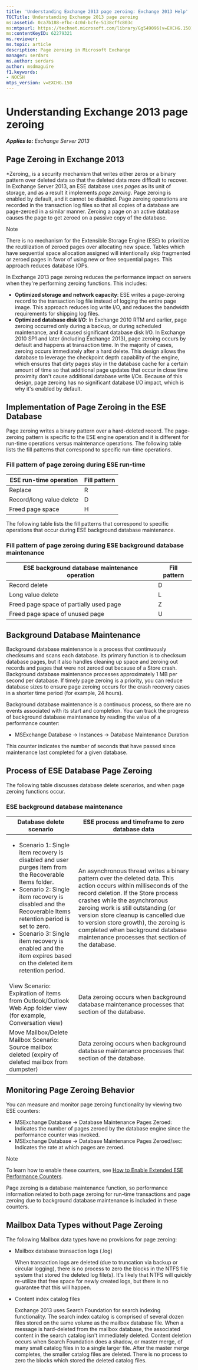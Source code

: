 ```yaml
---
title: 'Understanding Exchange 2013 page zeroing: Exchange 2013 Help'
TOCTitle: Understanding Exchange 2013 page zeroing
ms:assetid: 0ca7b188-efbc-4c0d-bcfe-5138cffc803c
ms:mtpsurl: https://technet.microsoft.com/library/Gg549096(v=EXCHG.150)
ms:contentKeyID: 62279321
ms.reviewer: 
ms.topic: article
description: Page zeroing in Microsoft Exchange
manager: serdars
ms.author: serdars
author: msdmaguire
f1.keywords:
- NOCSH
mtps_version: v=EXCHG.150
---
```


# Understanding Exchange 2013 page zeroing

_**Applies to:** Exchange Server 2013_

## Page Zeroing in Exchange 2013

*Zeroing_ is a security mechanism that writes either zeros or a binary pattern over deleted data so that the deleted data more difficult to recover. In Exchange Server 2013, an ESE database uses _pages_ as its unit of storage, and as a result it implements _page zeroing_. Page zeroing is enabled by default, and it cannot be disabled. Page zeroing operations are recorded in the transaction log files so that all copies of a database are page-zeroed in a similar manner. Zeroing a page on an active database causes the page to get zeroed on a passive copy of the database.

> [!NOTE]
> There is no mechanism for the Extensible Storage Engine (ESE) to prioritize the reutilization of zeroed pages over allocating new space. Tables which have sequential space allocation assigned will intentionally skip fragmented or zeroed pages in favor of using new or free sequential pages. This approach reduces database IOPs.

In Exchange 2013 page zeroing reduces the performance impact on servers when they're performing zeroing functions. This includes:

- **Optimized storage and network capacity**: ESE writes a page-zeroing record to the transaction log file instead of logging the entire page image. This approach reduces log write I/O, and reduces the bandwidth requirements for shipping log files.
- **Optimized database disk I/O**: In Exchange 2010 RTM and earlier, page zeroing occurred only during a backup, or during scheduled maintenance, and it caused significant database disk I/O. In Exchange 2010 SP1 and later (including Exchange 2013), page zeroing occurs by default and happens at transaction time. In the majority of cases, zeroing occurs immediately after a hard delete. This design allows the database to leverage the checkpoint depth capability of the engine, which ensures that dirty pages stay in the database cache for a certain amount of time so that additional page updates that occur in close time proximity don't cause additional database write I/Os. Because of this design, page zeroing has no significant database I/O impact, which is why it's enabled by default.

## Implementation of Page Zeroing in the ESE Database

Page zeroing writes a binary pattern over a hard-deleted record. The page-zeroing pattern is specific to the ESE engine operation and it is different for run-time operations versus maintenance operations. The following table lists the fill patterns that correspond to specific run-time operations.

### Fill pattern of page zeroing during ESE run-time

|ESE run-time operation|Fill pattern|
|---|---|
|Replace|R|
|Record/long value delete|D|
|Freed page space|H|

The following table lists the fill patterns that correspond to specific operations that occur during ESE background database maintenance.

### Fill pattern of page zeroing during ESE background database maintenance

|ESE background database maintenance operation|Fill pattern|
|---|---|
|Record delete|D|
|Long value delete|L|
|Freed page space of partially used page|Z|
|Freed page space of unused page|U|

## Background Database Maintenance

Background database maintenance is a process that continuously checksums and scans each database. Its primary function is to checksum database pages, but it also handles cleaning up space and zeroing out records and pages that were not zeroed out because of a Store crash. Background database maintenance processes approximately 1 MB per second per database. If timely page zeroing is a priority, you can reduce database sizes to ensure page zeroing occurs for the crash recovery cases in a shorter time period (for example, 24 hours).

Background database maintenance is a continuous process, so there are no events associated with its start and completion. You can track the progress of background database maintenance by reading the value of a performance counter:

- MSExchange Database -\> Instances -\> Database Maintenance Duration

This counter indicates the number of seconds that have passed since maintenance last completed for a given database.

## Process of ESE Database Page Zeroing

The following table discusses database delete scenarios, and when page zeroing functions occur.

### ESE background database maintenance

|Database delete scenario|ESE process and timeframe to zero database data|
|---|---|
|<ul><li>Scenario 1: Single item recovery is disabled and user purges item from the Recoverable Items folder.</li><li>Scenario 2: Single item recovery is disabled and the Recoverable Items retention period is set to zero.</li><li>Scenario 3: Single item recovery is enabled and the item expires based on the deleted item retention period.</li></ul>|An asynchronous thread writes a binary pattern over the deleted data. This action occurs within milliseconds of the record deletion. If the Store process crashes while the asynchronous zeroing work is still outstanding (or version store cleanup is cancelled due to version store growth), the zeroing is completed when background database maintenance processes that section of the database.|
|View Scenario: Expiration of items from Outlook/Outlook Web App folder view (for example, Conversation view)|Data zeroing occurs when background database maintenance processes that section of the database.|
|Move Mailbox/Delete Mailbox Scenario: Source mailbox deleted (expiry of deleted mailbox from dumpster)|Data zeroing occurs when background database maintenance processes that section of the database.|

## Monitoring Page Zeroing Behavior

You can measure and monitor page zeroing functionality by viewing two ESE counters:

- MSExchange Database -\> Database Maintenance Pages Zeroed: Indicates the number of pages zeroed by the database engine since the performance counter was invoked.
- MSExchange Database -\> Database Maintenance Pages Zeroed/sec: Indicates the rate at which pages are zeroed.

> [!NOTE]
> To learn how to enable these counters, see [How to Enable Extended ESE Performance Counters](/previous-versions/tn-archive/aa997018(v=exchg.65)).

Page zeroing is a database maintenance function, so performance information related to both page zeroing for run-time transactions and page zeroing due to background database maintenance is included in these counters.

## Mailbox Data Types without Page Zeroing

The following Mailbox data types have no provisions for page zeroing:

- Mailbox database transaction logs (.log)

    When transaction logs are deleted (due to truncation via backup or circular logging), there is no process to zero the blocks in the NTFS file system that stored the deleted log file(s). It's likely that NTFS will quickly re-utilize that free space for newly created logs, but there is no guarantee that this will happen.

- Content index catalog files

    Exchange 2013 uses Search Foundation for search indexing functionality. The search index catalog is comprised of several dozen files stored on the same volume as the mailbox database file. When a message is hard-deleted from the mailbox database, the associated content in the search catalog isn't immediately deleted. Content deletion occurs when Search Foundation does a shadow, or master merge, of many small catalog files in to a single larger file. After the master merge completes, the smaller catalog files are deleted. There is no process to zero the blocks which stored the deleted catalog files.
